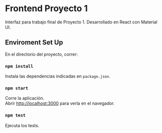 # Frontend Proyecto 1

Interfaz para trabajo final de Proyecto 1. Desarrollado en React con Material UI.

## Enviroment Set Up

En el directorio del proyecto, correr:

### `npm install`

Instala las dependencias indicadas en `package.json`.

### `npm start`

Corre la aplicación.\
Abrir [http://localhost:3000](http://localhost:3000) para verla en el navegador.

### `npm test`

Ejecuta los tests.
